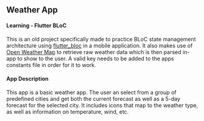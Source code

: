 ## Weather App ##
#### Learning - Flutter BLoC ####

This is an old project specifically made to practice BLoC state management architecture using [flutter_bloc](https://pub.dev/packages/flutter_bloc) in a mobile application.
It also makes use of [Open Weather Map](https://openweathermap.org/) to retrieve raw weather data which is then parsed in-app to show to the user.
A valid key needs to be added to the apps constants file in order for it to work.

#### App Description ####

This app is a basic weather app. The user an select from a group of predefined cities and get both the current forecast as well as a 5-day forecast for the selected city. It includes icons that map to the weather type, as well as information on temperature, wind, etc.